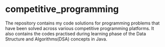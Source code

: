 # competitive_programming
The repository contains my code solutions for programming problems that have been solved across various competitive programming platforms. It also contains the codes practised during learning phase of the Data Structure and Algorithms(DSA) concepts in Java.
